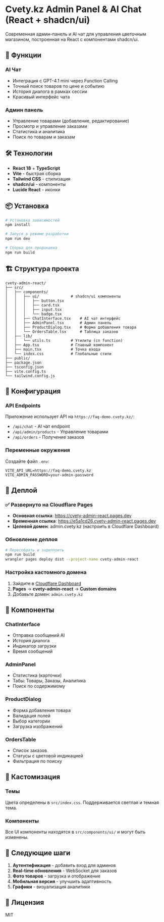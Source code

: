 # Cvety.kz Admin Panel & AI Chat (React + shadcn/ui)

Современная админ-панель и AI чат для управления цветочным магазином, построенная на React с компонентами shadcn/ui.

## 🚀 Функции

### AI Чат
- Интеграция с GPT-4.1 mini через Function Calling
- Точный поиск товаров по цене и событию
- История диалога в рамках сессии
- Красивый интерфейс чата

### Админ панель
- Управление товарами (добавление, редактирование)
- Просмотр и управление заказами
- Статистика и аналитика
- Поиск по товарам и заказам

## 🛠️ Технологии

- **React 18** + **TypeScript**
- **Vite** - быстрая сборка
- **Tailwind CSS** - стилизация
- **shadcn/ui** - компоненты
- **Lucide React** - иконки

## 📦 Установка

```bash
# Установка зависимостей
npm install

# Запуск в режиме разработки
npm run dev

# Сборка для продакшена
npm run build
```

## 🏗️ Структура проекта

```
cvety-admin-react/
├── src/
│   ├── components/
│   │   ├── ui/              # shadcn/ui компоненты
│   │   │   ├── button.tsx
│   │   │   ├── card.tsx
│   │   │   ├── input.tsx
│   │   │   └── badge.tsx
│   │   ├── ChatInterface.tsx    # AI чат интерфейс
│   │   ├── AdminPanel.tsx       # Админ панель
│   │   ├── ProductDialog.tsx    # Форма добавления товара
│   │   └── OrdersTable.tsx      # Таблица заказов
│   ├── lib/
│   │   └── utils.ts         # Утилиты (cn function)
│   ├── App.tsx              # Главный компонент
│   ├── main.tsx             # Точка входа
│   └── index.css            # Глобальные стили
├── public/
├── package.json
├── tsconfig.json
├── vite.config.ts
└── tailwind.config.js
```

## 🔧 Конфигурация

### API Endpoints

Приложение использует API на `https://faq-demo.cvety.kz/`:

- `/api/chat` - AI чат endpoint
- `/api/admin/products` - Управление товарами
- `/api/orders` - Получение заказов

### Переменные окружения

Создайте файл `.env`:

```env
VITE_API_URL=https://faq-demo.cvety.kz
VITE_ADMIN_PASSWORD=your-admin-password
```

## 🚀 Деплой

### ✅ Развернуто на Cloudflare Pages

- **Основная ссылка**: https://cvety-admin-react.pages.dev
- **Временная ссылка**: https://e5a1cd26.cvety-admin-react.pages.dev  
- **Целевой домен**: admin.cvety.kz (настроить в Cloudflare Dashboard)

### Обновление деплоя

```bash
# Пересобрать и задеплоить
npm run build
wrangler pages deploy dist --project-name cvety-admin-react
```

### Настройка кастомного домена

1. Зайдите в [Cloudflare Dashboard](https://dash.cloudflare.com)
2. **Pages** → **cvety-admin-react** → **Custom domains**
3. Добавьте домен: `admin.cvety.kz`

## 📱 Компоненты

### ChatInterface
- Отправка сообщений AI
- История диалога
- Индикатор загрузки
- Время сообщений

### AdminPanel
- Статистика (карточки)
- Табы: Товары, Заказы, Аналитика
- Поиск по содержимому

### ProductDialog
- Форма добавления товара
- Валидация полей
- Выбор категории
- Загрузка изображений

### OrdersTable
- Список заказов
- Статусы с цветовой индикацией
- Фильтрация по поиску

## 🎨 Кастомизация

### Темы
Цвета определены в `src/index.css`. Поддерживается светлая и темная тема.

### Компоненты
Все UI компоненты находятся в `src/components/ui/` и могут быть изменены.

## 🔄 Следующие шаги

1. **Аутентификация** - добавить вход для админов
2. **Real-time обновления** - WebSocket для заказов
3. **Фото товаров** - загрузка и отображение
4. **Мобильная версия** - улучшить адаптивность
5. **Графики** - визуализация аналитики

## 📄 Лицензия

MIT